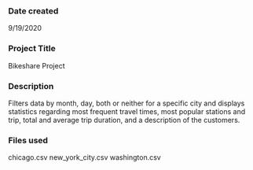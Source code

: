 ### Date created
9/19/2020

### Project Title
Bikeshare Project

### Description
Filters data by month, day, both or neither for a specific city and displays statistics regarding most frequent travel times, most popular stations and trip, total and average trip duration, and a description of the customers.

### Files used
chicago.csv
new_york_city.csv
washington.csv


